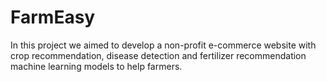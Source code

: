 # FarmEasy

In this project we aimed to develop a non-profit e-commerce website with crop recommendation, disease detection  and fertilizer recommendation 
machine learning models to help farmers.
